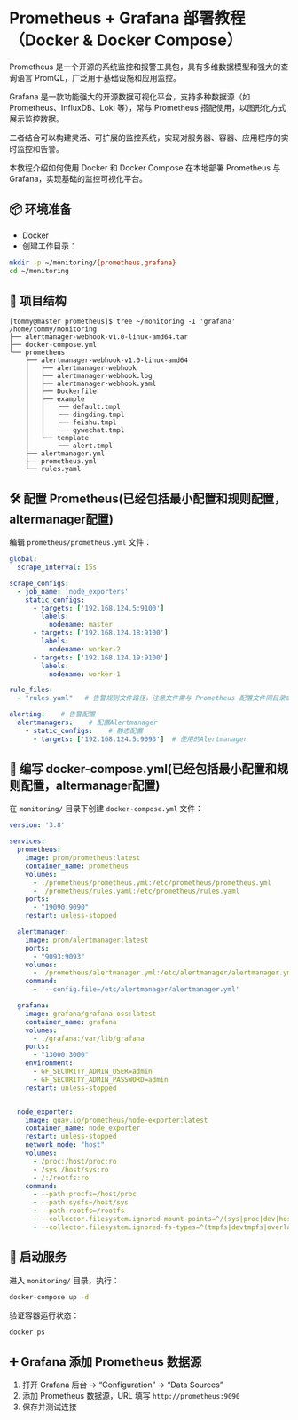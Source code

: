 # Prometheus + Grafana 部署教程（Docker & Docker Compose）

Prometheus 是一个开源的系统监控和报警工具包，具有多维数据模型和强大的查询语言 PromQL，广泛用于基础设施和应用监控。

Grafana 是一款功能强大的开源数据可视化平台，支持多种数据源（如 Prometheus、InfluxDB、Loki 等），常与 Prometheus 搭配使用，以图形化方式展示监控数据。

二者结合可以构建灵活、可扩展的监控系统，实现对服务器、容器、应用程序的实时监控和告警。

本教程介绍如何使用 Docker 和 Docker Compose 在本地部署 Prometheus 与 Grafana，实现基础的监控可视化平台。

## 📦 环境准备

- Docker
- 创建工作目录：

```bash
mkdir -p ~/monitoring/{prometheus,grafana}
cd ~/monitoring
```

## 📁 项目结构

```linux
[tommy@master prometheus]$ tree ~/monitoring -I 'grafana'
/home/tommy/monitoring
├── alertmanager-webhook-v1.0-linux-amd64.tar
├── docker-compose.yml
└── prometheus
    ├── alertmanager-webhook-v1.0-linux-amd64
    │   ├── alertmanager-webhook
    │   ├── alertmanager-webhook.log
    │   ├── alertmanager-webhook.yaml
    │   ├── Dockerfile
    │   ├── example
    │   │   ├── default.tmpl
    │   │   ├── dingding.tmpl
    │   │   ├── feishu.tmpl
    │   │   └── qywechat.tmpl
    │   └── template
    │       └── alert.tmpl
    ├── alertmanager.yml
    ├── prometheus.yml
    └── rules.yaml

```

## 🛠️ 配置 Prometheus(已经包括最小配置和规则配置，altermanager配置)

编辑 `prometheus/prometheus.yml` 文件：

```yaml
global:
  scrape_interval: 15s

scrape_configs:
  - job_name: 'node_exporters'
    static_configs:
      - targets: ['192.168.124.5:9100']
        labels:
          nodename: master
      - targets: ['192.168.124.18:9100']
        labels:
          nodename: worker-2
      - targets: ['192.168.124.19:9100']
        labels:
          nodename: worker-1

rule_files:
  - "rules.yaml"   # 告警规则文件路径，注意文件需与 Prometheus 配置文件同目录或使用绝对路径

alerting:    # 告警配置
  alertmanagers:    # 配置Alertmanager
    - static_configs:    # 静态配置
      - targets: ['192.168.124.5:9093']  # 使用的Alertmanager     
```

## 🧱 编写 docker-compose.yml(已经包括最小配置和规则配置，altermanager配置)

在 `monitoring/` 目录下创建 `docker-compose.yml` 文件：

```yaml
version: '3.8'

services:
  prometheus:
    image: prom/prometheus:latest
    container_name: prometheus
    volumes:
      - ./prometheus/prometheus.yml:/etc/prometheus/prometheus.yml
      - ./prometheus/rules.yaml:/etc/prometheus/rules.yaml
    ports:
      - "19090:9090"
    restart: unless-stopped

  alertmanager:
    image: prom/alertmanager:latest
    ports:
      - "9093:9093"
    volumes:
      - ./prometheus/alertmanager.yml:/etc/alertmanager/alertmanager.yml
    command:
      - '--config.file=/etc/alertmanager/alertmanager.yml'

  grafana:
    image: grafana/grafana-oss:latest
    container_name: grafana
    volumes:
      - ./grafana:/var/lib/grafana
    ports:
      - "13000:3000"
    environment:
      - GF_SECURITY_ADMIN_USER=admin
      - GF_SECURITY_ADMIN_PASSWORD=admin
    restart: unless-stopped


  node_exporter:
    image: quay.io/prometheus/node-exporter:latest
    container_name: node_exporter
    restart: unless-stopped
    network_mode: "host"
    volumes:
      - /proc:/host/proc:ro
      - /sys:/host/sys:ro
      - /:/rootfs:ro
    command:
      - --path.procfs=/host/proc
      - --path.sysfs=/host/sys
      - --path.rootfs=/rootfs
      - --collector.filesystem.ignored-mount-points=^/(sys|proc|dev|host|etc)($|/)
      - --collector.filesystem.ignored-fs-types=^(tmpfs|devtmpfs|overlay|aufs|squashfs)$
```

## 🚀 启动服务

进入 `monitoring/` 目录，执行：

```bash
docker-compose up -d
```

验证容器运行状态：

```bash
docker ps
```

## ➕ Grafana 添加 Prometheus 数据源

1. 打开 Grafana 后台 → “Configuration” → “Data Sources”
2. 添加 Prometheus 数据源，URL 填写 `http://prometheus:9090`
3. 保存并测试连接